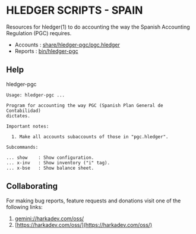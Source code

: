 HLEDGER SCRIPTS - SPAIN
=======================

Resources for hledger(1) to do accounting the way the Spanish Accounting
Regulation (PGC) requires.

- Accounts : [share/hledger-pgc/pgc.hledger](./share/hledger-pgc/pgc.hledger)
- Reports : [bin/hledger-pgc](./bin/hledger-pgc)

## Help

hledger-pgc

    Usage: hledger-pgc ...
    
    Program for accounting the way PGC (Spanish Plan General de Contabilidad)
    dictates.
    
    Important notes:
    
      1. Make all accounts subaccounts of those in "pgc.hledger".
    
    Subcommands:
    
    ... show    : Show configuration.
    ... x-inv   : Show inventory ("i" tag).
    ... x-bse   : Show balance sheet.

## Collaborating

For making bug reports, feature requests and donations visit
one of the following links:

1. [gemini://harkadev.com/oss/](gemini://harkadev.com/oss/)
2. [https://harkadev.com/oss/](https://harkadev.com/oss/)
